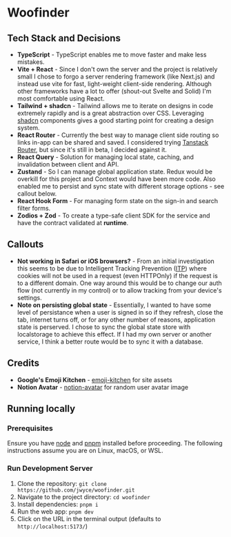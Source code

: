 # Woofinder

## Tech Stack and Decisions

- **TypeScript** - TypeScript enables me to move faster and make less mistakes.
- **Vite + React** - Since I don't own the server and the project is relatively small I chose to
  forgo a server rendering framework (like Next.js) and instead use vite for fast, light-weight
  client-side rendering. Although other frameworks have a lot to offer (shout-out Svelte and Solid)
  I'm most comfortable using React.
- **Tailwind + shadcn** - Tailwind allows me to iterate on designs in code extremely rapidly and is
  a great abstraction over CSS. Leveraging [shadcn](https://ui.shadcn.com/) components gives a good
  starting point for creating a design system.
- **React Router** - Currently the best way to manage client side routing so links in-app can be
  shared and saved. I considered trying [Tanstack Router](https://tanstack.com/router/v1), but since
  it's still in beta, I decided against it.
- **React Query** - Solution for managing local state, caching, and invalidation between client and
  API.
- **Zustand** - So I can manage global application state. Redux would be overkill for this project
  and Context would have been more code. Also enabled me to persist and sync state with different
  storage options - see callout below.
- **React Hook Form** - For managing form state on the sign-in and search filter forms.
- **Zodios + Zod** - To create a type-safe client SDK for the service and have the contract
  validated at **runtime**.

## Callouts

- **Not working in Safari or iOS browsers?** - From an initial investigation this seems to be due to
  Intelligent Tracking Prevention
  ([ITP](https://webkit.org/blog/7675/intelligent-tracking-prevention/#:~:text=Intelligent%20Tracking%20Prevention%20collects%20statistics,%2C%20clicks%2C%20and%20text%20entries))
  where cookies will not be used in a request (even HTTPOnly) if the request is to a different
  domain. One way around this would be to change our auth flow (not currently in my control) or to
  allow tracking from your device's settings.
- **Note on persisting global state** - Essentially, I wanted to have some level of persistance when
  a user is signed in so if they refresh, close the tab, internet turns off, or for any other number
  of reasons, application state is perserved. I chose to sync the global state store with
  localstorage to achieve this effect. If I had my own server or another service, I think a better
  route would be to sync it with a database.

## Credits

- **Google's Emoji Kitchen** - [emoji-kitchen](https://github.com/xsalazar/emoji-kitchen) for site
  assets
- **Notion Avatar** - [notion-avatar](https://github.com/mayandev/notion-avatar) for random user
  avatar image

## Running locally

### Prerequisites

Ensure you have [node](https://nodejs.org/en) and [pnpm](https://pnpm.io/) installed before
proceeding. The following instructions assume you are on Linux, macOS, or WSL.

### Run Development Server

1. Clone the repository: `git clone https://github.com/jwyce/woofinder.git`
2. Navigate to the project directory: `cd woofinder`
3. Install dependencies: `pnpm i`
4. Run the web app: `pnpm dev`
5. Click on the URL in the terminal output (defaults to `http://localhost:5173/`)
